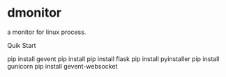 # dmonitor
a monitor for linux process.


Quik Start

pip install gevent
pip install 
pip install flask
pip install pyinstaller
pip install gunicorn
pip install gevent-websocket

